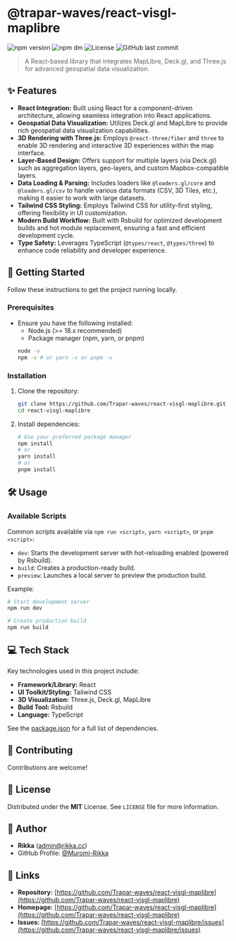 # @trapar-waves/react-visgl-maplibre

![npm version](https://img.shields.io/npm/v/@trapar-waves/react-visgl-maplibre)
![npm dm](https://img.shields.io/npm/dm/@trapar-waves/react-visgl-maplibre)
![License](https://img.shields.io/badge/license-MIT-green)
![GitHub last commit](https://img.shields.io/github/last-commit/Trapar-waves/react-visgl-maplibre)

> A React-based library that integrates MapLibre, Deck.gl, and Three.js for advanced geospatial data visualization.

## ✨ Features

* **React Integration:** Built using React for a component-driven architecture, allowing seamless integration into React applications.
* **Geospatial Data Visualization:** Utilizes Deck.gl and MapLibre to provide rich geospatial data visualization capabilities.
* **3D Rendering with Three.js:** Employs `@react-three/fiber` and `three` to enable 3D rendering and interactive 3D experiences within the map interface.
* **Layer-Based Design:** Offers support for multiple layers (via Deck.gl) such as aggregation layers, geo-layers, and custom Mapbox-compatible layers.
* **Data Loading & Parsing:** Includes loaders like `@loaders.gl/core` and `@loaders.gl/csv` to handle various data formats (CSV, 3D Tiles, etc.), making it easier to work with large datasets.
* **Tailwind CSS Styling:** Employs Tailwind CSS for utility-first styling, offering flexibility in UI customization.
* **Modern Build Workflow:** Built with Rsbuild for optimized development builds and hot module replacement, ensuring a fast and efficient development cycle.
* **Type Safety:** Leverages TypeScript (`@types/react`, `@types/three`) to enhance code reliability and developer experience.

## 🚀 Getting Started

Follow these instructions to get the project running locally.

### Prerequisites

* Ensure you have the following installed:
    * Node.js (>= 18.x recommended)
    * Package manager (npm, yarn, or pnpm)
    ```bash
    node -v
    npm -v # or yarn -v or pnpm -v
    ```

### Installation

1. Clone the repository:
    ```bash
    git clone https://github.com/Trapar-waves/react-visgl-maplibre.git
    cd react-visgl-maplibre
    ```
2. Install dependencies:
    ```bash
    # Use your preferred package manager
    npm install
    # or
    yarn install
    # or
    pnpm install
    ```

## 🛠️ Usage

### Available Scripts

Common scripts available via `npm run <script>`, `yarn <script>`, or `pnpm <script>`:

* `dev`: Starts the development server with hot-reloading enabled (powered by Rsbuild).
* `build`: Creates a production-ready build.
* `preview`: Launches a local server to preview the production build.

Example:
```bash
# Start development server
npm run dev 

# Create production build
npm run build 
```

## 💻 Tech Stack

Key technologies used in this project include:

* **Framework/Library:** React
* **UI Toolkit/Styling:** Tailwind CSS
* **3D Visualization:** Three.js, Deck.gl, MapLibre
* **Build Tool:** Rsbuild
* **Language:** TypeScript

See the [package.json](package.json) for a full list of dependencies.

## 🤝 Contributing

Contributions are welcome!

## 📄 License

Distributed under the **MIT** License. See `LICENSE` file for more information.

## 👤 Author

* **Rikka** ([admin@rikka.cc](mailto:admin@rikka.cc))
* GitHub Profile: [@Muromi-Rikka](https://github.com/Muromi-Rikka)

## 🔗 Links

* **Repository:** [https://github.com/Trapar-waves/react-visgl-maplibre](https://github.com/Trapar-waves/react-visgl-maplibre)
* **Homepage:** [https://github.com/Trapar-waves/react-visgl-maplibre](https://github.com/Trapar-waves/react-visgl-maplibre)
* **Issues:** [https://github.com/Trapar-waves/react-visgl-maplibre/issues](https://github.com/Trapar-waves/react-visgl-maplibre/issues)

